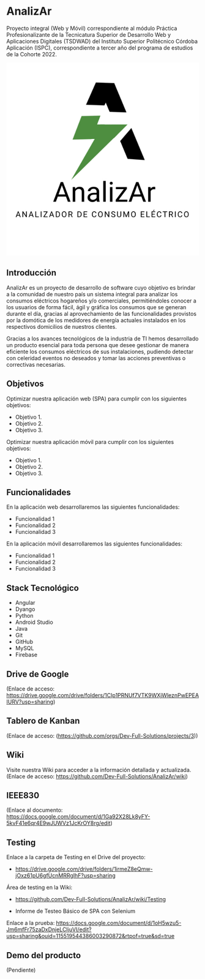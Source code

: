 # AnalizAr
Proyecto integral (Web y Móvil) correspondiente al módulo Práctica Profesionalizante de la Tecnicatura Superior de Desarrollo Web y Aplicaciones Digitales (TSDWAD) del Instituto Superior Politécnico Córdoba Aplicación (ISPC), correspondiente a tercer año del programa de estudios de la Cohorte 2022.

![imagen](https://github.com/Dev-Full-Solutions/AnalizArApp/blob/main/Imagenes/AnalizAr.jpg)

## Introducción
AnalizAr es un proyecto de desarrollo de software cuyo objetivo es brindar a la comunidad de nuestro país un sistema integral para analizar los consumos eléctricos hogareños y/o comerciales, permitiéndoles conocer a los usuarios de forma fácil, ágil y gráfica los consumos que se generan durante el día, gracias al aprovechamiento de las funcionalidades provistos por la domótica de los medidores de energía actuales instalados en los respectivos domicilios de nuestros clientes.

Gracias a los avances tecnológicos de la industria de TI hemos desarrollado un producto esencial para toda persona que desee gestionar de manera eficiente los consumos eléctricos de sus instalaciones, pudiendo detectar con celeridad eventos no deseados y tomar las acciones preventivas o correctivas necesarias.

## Objetivos
Optimizar nuestra aplicación web (SPA) para cumplir con los siguientes objetivos:
- Objetivo 1.
- Objetivo 2.
- Objetivo 3.

Optimizar nuestra aplicación móvil para cumplir con los siguientes objetivos:
- Objetivo 1.
- Objetivo 2.
- Objetivo 3.

## Funcionalidades
En la aplicación web desarrollaremos las siguientes funcionalidades:
- Funcionalidad 1
- Funcionalidad 2
- Funcionalidad 3

En la aplicación móvil desarrollaremos las siguientes funcionalidades:
- Funcionalidad 1
- Funcionalidad 2
- Funcionalidad 3

## Stack Tecnológico
- Angular
- Dyango
- Python
- Android Studio
- Java
- Git
- GitHub
- MySQL
- Firebase

## Drive de Google
(Enlace de acceso: https://drive.google.com/drive/folders/1CIp1PRNUf7VTK9WXjWleznPwEPEAIURV?usp=sharing)

## Tablero de Kanban
(Enlace de acceso: (https://github.com/orgs/Dev-Full-Solutions/projects/3))

## Wiki
Visite nuestra Wiki para acceder a la información detallada y actualizada.
(Enlace de acceso: https://github.com/Dev-Full-Solutions/AnalizAr/wiki)

## IEEE830
(Enlace al documento: https://docs.google.com/document/d/1Ga92X28Lk8yFY-5kvF41e6qr4E9wJUWVz1JcKrOY8rg/edit)

## Testing
Enlace a la carpeta de Testing en el Drive del proyecto: 
- https://drive.google.com/drive/folders/1irmeZ8eQmw-jOxz61pU6gfUcnMRRgIhF?usp=sharing
 
Área de testing en la Wiki:
- https://github.com/Dev-Full-Solutions/AnalizAr/wiki/Testing
  
- Informe de Testeo Básico de SPA con Selenium

Enlace a la prueba: https://docs.google.com/document/d/1oH5wzu5-Jm6mfFr75zaDxDnjeLCIjuVI/edit?usp=sharing&ouid=115519544386003290872&rtpof=true&sd=true
  
## Demo del producto
(Pendiente)

